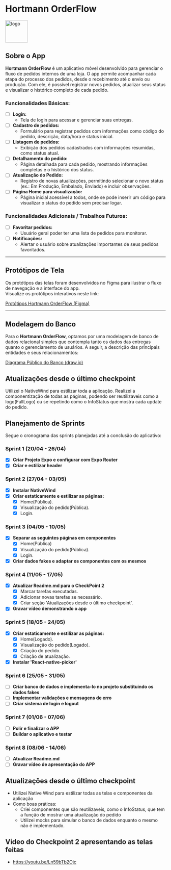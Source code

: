 # Hortmann OrderFlow

<img src="https://i.ibb.co/v6c2MMt7/logo.png" alt="logo" border="0" width="70"/>

## Sobre o App

**Hortmann OrderFlow** é um aplicativo móvel desenvolvido para gerenciar o fluxo de pedidos internos de uma loja. O app permite acompanhar cada etapa do processo dos pedidos, desde o recebimento até o envio ou produção. Com ele, é possível registrar novos pedidos, atualizar seus status e visualizar o histórico completo de cada pedido.

### Funcionalidades Básicas:

- [ ] **Login:**
  - Tela de login para acessar e gerenciar suas entregas.
- [ ] **Cadastro de pedidos:**
  - Formulário para registrar pedidos com informações como código do pedido, descrição, data/hora e status inicial.
- [ ] **Listagem de pedidos:**
  - Exibição dos pedidos cadastrados com informações resumidas, como status atual.
- [ ] **Detalhamento do pedido:**
  - Página detalhada para cada pedido, mostrando informações completas e o histórico dos status.
- [ ] **Atualização do Pedido:**
  - Registro de novas atualizações, permitindo selecionar o novo status (ex.: Em Produção, Embalado, Enviado) e incluir observações.
- [ ] **Página Home para visualização:**
  - Página inicial acessível a todos, onde se pode inserir um código para visualizar o status do pedido sem precisar logar.

### Funcionalidades Adicionais / Trabalhos Futuros:

- [ ] **Favoritar pedidos:**
  - Usuário geral poder ter uma lista de pedidos para monitorar.
- [ ] **Notificações:**
  - Alertar o usuário sobre atualizações importantes de seus pedidos favoritados.

---

## Protótipos de Tela

Os protótipos das telas foram desenvolvidos no Figma para ilustrar o fluxo de navegação e a interface do app.  
Visualize os protótipos interativos neste link:

[Protótipos Hortmann OrderFlow (Figma)](https://www.figma.com/design/5GWDk38ZU3ZAeymg0S3uFk/Prot%C3%B3tipos-de-tela?node-id=1-2&t=3D8Ax57qTM93HFPk-1)

---

## Modelagem do Banco

Para o **Hortmann OrderFlow**, optamos por uma modelagem de banco de dados relacional simples que contempla tanto os dados das entregas quanto o gerenciamento de usuários. A seguir, a descrição das principais entidades e seus relacionamentos:

[Diagrama Público do Banco (draw.io)](https://drive.google.com/file/d/1tUQum6Utk3d2phQTcHz3OAAhMv6ZUcdX/view?usp=sharing)

## Atualizações desde o último checkpoint

Utilizei o NativeWind para estilizar toda a aplicação.
Realizei a componentização de todas as páginas, podendo ser reutilizaveis como a logo(FullLogo) ou se repetindo como o InfoStatus que mostra cada update do pedido.

## Planejamento de Sprints

Segue o cronograma das sprints planejadas até a conclusão do aplicativo:

### Sprint 1 (20/04 - 26/04)

- [x] **Criar Projeto Expo e configurar com Expo Router**
- [x] **Criar e estilizar header**

### Sprint 2 (27/04 - 03/05)

- [x] **Instalar NativeWind**
- [x] **Criar estaticamente e estilizar as páginas:**
  - [x] Home(Pública).
  - [x] Visualização do pedido(Pública).
  - [x] Login.

### Sprint 3 (04/05 - 10/05)

- [x] **Separar as seguintes páginas em componentes**
  - [x] Home(Pública)
  - [x] Visualização do pedido(Pública).
  - [x] Login.
- [x] **Criar dados fakes e adaptar os componentes com os mesmos**

### Sprint 4 (11/05 - 17/05)

- [x] **Atualizar Readme.md para o CheckPoint 2**
  - [x] Marcar tarefas executadas.
  - [x] Adicionar novas tarefas se necessário.
  - [x] Criar seção 'Atualizações desde o último checkpoint'.
- [X] **Gravar vídeo demonstrando o app**

### Sprint 5 (18/05 - 24/05)

- [X] **Criar estaticamente e estilizar as páginas:**
  - [X] Home(Logado).
  - [X] Visualização do pedido(Logado).
  - [X] Criação do pedido.
  - [X] Criação de atualização.
- [X] **Instalar 'React-native-picker'**

### Sprint 6 (25/05 - 31/05)

- [ ] **Criar banco de dados e implementa-lo no projeto substituindo os dados fakes**
- [ ] **Implementar validações e mensagens de erro**
- [ ] **Criar sistema de login e logout**

### Sprint 7 (01/06 - 07/06)

- [ ] **Polir e finalizar o APP**
- [ ] **Buildar o aplicativo e testar**

### Sprint 8 (08/06 - 14/06)

- [ ] **Atualizar Readme.md**
- [ ] **Gravar vídeo de apresentação do APP**

## Atualizações desde o último checkpoint
- Utilizei Native Wind para estilizar todas as telas e componentes da aplicação
- Como boas práticas:
  - Criei componentes que são reutilizaveis, como o InfoStatus, que tem a função de mostrar uma atualização do pedido
  - Utilizei mocks para simular o banco de dados enquanto o mesmo não é implementado.

## Video do Checkpoint 2 apresentando as telas feitas
- https://youtu.be/Ln59bTb2Ojc